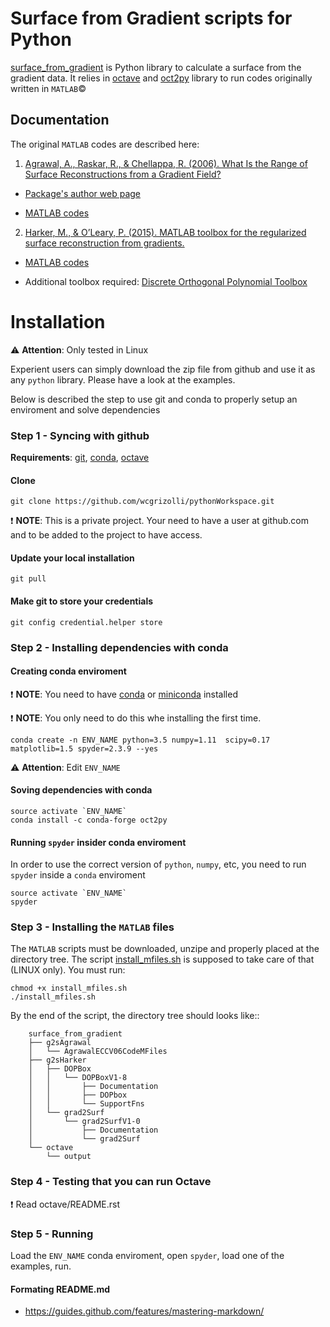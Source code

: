 

# Surface from Gradient scripts for Python

[surface_from_gradient] is Python library to calculate a surface from the
gradient data. It relies in [octave] and [oct2py] library to run codes
originally written in `MATLAB`©

## Documentation

The original `MATLAB` codes are described here:

1) [Agrawal, A., Raskar, R., & Chellappa, R. (2006). What Is the Range of Surface Reconstructions from a Gradient Field?](https://doi.org/10.1007/11744023_45)

- [Package's author web page](http://www.cs.cmu.edu/~ILIM/projects/IM/aagrawal/)

- [MATLAB codes](http://www.cs.cmu.edu/~ILIM/projects/IM/aagrawal/eccv06/RangeofSurfaceReconstructions.html)

2) [Harker, M., & O’Leary, P. (2015). MATLAB toolbox for the regularized surface reconstruction from gradients.](https://doi.org/10.1117/12.2182827)

- [MATLAB codes](https://www.mathworks.com/matlabcentral/fileexchange/43149-surface-reconstruction-from-gradient-fieldsgrad2surf-version-1-0?s_tid=prof_contriblnk)

- Additional toolbox required: [Discrete Orthogonal Polynomial Toolbox](http://docutils.sourceforge.net/docs/user/rst/quickref.html)


# Installation

:warning: **Attention**: Only tested in Linux

Experient users can simply download the zip file from github and use it as any `python` library. Please have a look at the examples.

Below is described the step to use git and conda to properly setup an enviroment and solve dependencies

### Step 1 - Syncing with github


**Requirements**: [git], [conda], [octave]


#### Clone

```shell
git clone https://github.com/wcgrizolli/pythonWorkspace.git
```
 
:exclamation: **NOTE**: This is a private project. Your need to have a user at github.com and to be added to the project to have access.


#### Update your local installation


```shell
git pull
```

#### Make git to store your credentials


```shell
git config credential.helper store
```



### Step 2 - Installing dependencies with conda



#### Creating conda enviroment


:exclamation: **NOTE**: You need to have [conda] or [miniconda] installed

:exclamation: **NOTE**: You only need to do this whe installing the first time.

```shell
conda create -n ENV_NAME python=3.5 numpy=1.11  scipy=0.17 matplotlib=1.5 spyder=2.3.9 --yes
```

:warning: **Attention**: Edit ``ENV_NAME``


#### Soving dependencies with conda



```shell
source activate `ENV_NAME`
conda install -c conda-forge oct2py
```

#### Running `spyder` insider conda enviroment

In order to use the correct version of `python`, `numpy`, etc, you need to run `spyder` inside a `conda` enviroment


```shell
source activate `ENV_NAME`
spyder
```

### Step 3 - Installing the `MATLAB` files


The `MATLAB` scripts must be downloaded, unzipe and properly
placed at the directory tree. The script [install_mfiles.sh](install_mfiles.sh)
is supposed to take care of that (LINUX only). You must run:


```shell
chmod +x install_mfiles.sh
./install_mfiles.sh
```



By the end of the script, the directory tree should looks like::


```
	surface_from_gradient
	├── g2sAgrawal
	│   └── AgrawalECCV06CodeMFiles
	├── g2sHarker
	│   ├── DOPBox
	│   │   └── DOPBoxV1-8
	│   │       ├── Documentation
	│   │       ├── DOPbox
	│   │       └── SupportFns
	│   └── grad2Surf
	│       └── grad2SurfV1-0
	│           ├── Documentation
	│           └── grad2Surf
	└── octave
		└── output

```


### Step 4 - Testing that you can run Octave


:exclamation: Read octave/README.rst


### Step 5 - Running

Load the `ENV_NAME` conda enviroment, open `spyder`, load one of the examples, run.

#### Formating README.md


* https://guides.github.com/features/mastering-markdown/





[surface_from_gradient]: https://gitlab.com/wcgrizolli/surface_from_gradient "surface_from_gradient"
[octave]: https://www.gnu.org/software/octave/ "GNU Octave"
[oct2py]: http://blink1073.github.io/oct2py/ "oct2py"
[conda]: https://conda.io/docs/index.html "conda"
[git]: https://git-scm.com "git"
[miniconda]: https://conda.io/miniconda.html "miniconda"
